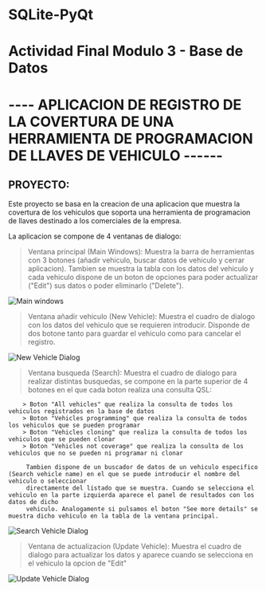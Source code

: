 # SQLite-PyQt

# Actividad Final Modulo 3 - Base de Datos


# ----  APLICACION DE REGISTRO DE LA COVERTURA DE UNA HERRAMIENTA DE PROGRAMACION DE LLAVES DE VEHICULO ------

## PROYECTO:

Este proyecto se basa en la creacion de una aplicacion que muestra la covertura de los vehiculos que soporta una herramienta de programacion de llaves
destinado a los comerciales de la empresa. 

La aplicacion se compone de 4 ventanas de dialogo: 

> Ventana principal (Main Windows): Muestra la barra de herramientas con 3 botones (añadir vehiculo, buscar datos de vehiculo y cerrar aplicacion). Tambien se muestra la tabla con
        los datos del vehiculo y cada vehiculo dispone de un boton de opciones para poder actualizar ("Edit") sus datos o poder eliminarlo ("Delete").

![Main windows](https://github.com/user-attachments/assets/34c960ec-4ede-45a1-a13c-f89c41935c80)


> Ventana añadir vehiculo (New Vehicle): Muestra el cuadro de dialogo con los datos del vehiculo que se requieren introducir. Disponde de dos botone tanto para guardar el vehiculo como
        para cancelar el registro.

![New Vehicle Dialog](https://github.com/user-attachments/assets/4e041ecb-f3e4-401a-adf5-1ed8bd90b4e4)


> Ventana busqueda (Search): Muestra el cuadro de dialogo para realizar distintas busquedas, se compone en la parte superior de 4 botones en el que cada boton realiza una
consulta QSL:

        > Boton "All vehicles" que realiza la consulta de todos los vehiculos registrados en la base de datos
        > Boton "Vehicles programming" que realiza la consulta de todos los vehiculos que se pueden programar
        > Boton "Vehicles cloning" que realiza la consulta de todos los vehiculos que se pueden clonar
        > Boton "Vehicles not coverage" que realiza la consulta de los vehiculos que no se pueden ni programar ni clonar

         Tambien dispone de un buscador de datos de un vehiculo especifico (Search vehicle name) en el que se puede introducir el nombre del vehiculo o seleccionar
         directamente del listado que se muestra. Cuando se selecciona el vehiculo en la parte izquierda aparece el panel de resultados con los datos de dicho
         vehiculo. Analogamente si pulsamos el boton "See more details" se muestra dicho vehiculo en la tabla de la ventana principal.

![Search Vehicle Dialog](https://github.com/user-attachments/assets/6dc2bdcc-0596-49df-8419-8faab769fea5)


> Ventana de actualizacion (Update Vehicle): Muestra el cuadro de dialogo para actualizar los datos y aparece cuando se selecciona en el vehiculo la opcion de "Edit"

![Update Vehicle Dialog](https://github.com/user-attachments/assets/0424f271-b1fc-46f0-8310-7025db4c878e)
